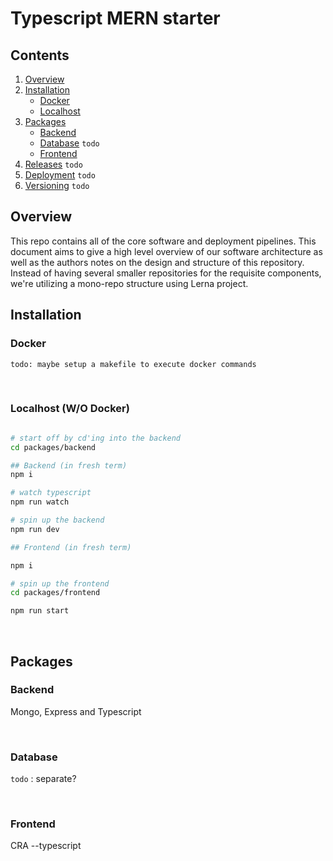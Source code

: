 # Typescript MERN starter

## Contents

1. [Overview](#Overview)
2. [Installation](#Installation)
   - [Docker](#Docker)
   - [Localhost](#Localhost)
3. [Packages](#Packages)
   - [Backend](#Backend)
   - [Database](#Database) `todo`
   - [Frontend](#Frontend)
4. [Releases](#Releases) `todo`
5. [Deployment](#Deployment) `todo`
6. [Versioning](#Versioning) `todo`

## Overview

This repo contains all of the core software and deployment pipelines. This document aims to give a high level overview of our software architecture as well as the authors notes on the design and structure of this repository. Instead of having several smaller repositories for the requisite components, we're utilizing a mono-repo structure using Lerna project.

## Installation

### Docker

`todo: maybe setup a makefile to execute docker commands`

<br />

### Localhost (W/O Docker)

```bash

# start off by cd'ing into the backend
cd packages/backend

## Backend (in fresh term)
npm i

# watch typescript
npm run watch

# spin up the backend
npm run dev

## Frontend (in fresh term)

npm i

# spin up the frontend
cd packages/frontend

npm run start
```

<br />

## Packages

### Backend

Mongo, Express and Typescript

<br />

### Database

`todo` : separate?

<br />

### Frontend

CRA --typescript

<br />
